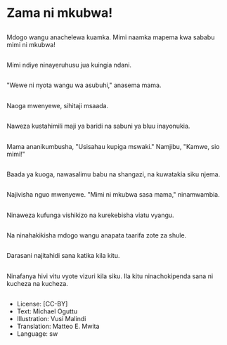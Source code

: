 # Zama ni mkubwa!

##
Mdogo wangu anachelewa kuamka. Mimi naamka mapema kwa sababu mimi ni mkubwa!

##
Mimi ndiye ninayeruhusu jua kuingia ndani.

##
"Wewe ni nyota wangu wa asubuhi," anasema mama.

##
Naoga mwenyewe, sihitaji msaada.

##
Naweza kustahimili maji ya baridi na sabuni ya bluu inayonukia.

##
Mama ananikumbusha, "Usisahau kupiga mswaki." Namjibu, "Kamwe, sio mimi!"

##
Baada ya kuoga, nawasalimu babu na shangazi, na kuwatakia siku njema.

##
Najivisha nguo mwenyewe. "Mimi ni mkubwa sasa mama," ninamwambia.

##
Ninaweza kufunga vishikizo na kurekebisha viatu vyangu.

##
Na ninahakikisha mdogo wangu anapata taarifa zote za shule.

##
Darasani najitahidi sana katika kila kitu.

##
Ninafanya hivi vitu vyote vizuri kila siku. Ila kitu ninachokipenda sana ni kucheza na kucheza.

##
* License: [CC-BY]
* Text: Michael Oguttu
* Illustration: Vusi Malindi
* Translation: Matteo E. Mwita
* Language: sw
